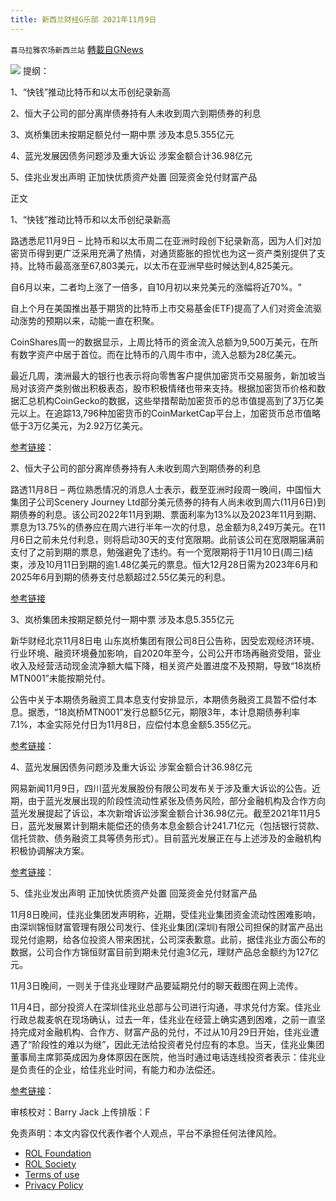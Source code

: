```yaml
---
title: 新西兰财经G乐部 2021年11月9日
---
```

`喜马拉雅农场新西兰站` [轉載自GNews](https://gnews.org/zh-hans/1655405/)

![](https://assets.gnews.org/wp-content/uploads/2021/10/图片-1-10.jpg)
提纲：

1、“快钱”推动比特币和以太币创纪录新高

2、恒大子公司的部分离岸债券持有人未收到周六到期债券的利息

3、岚桥集团未按期足额兑付一期中票 涉及本息5.355亿元

4、蓝光发展因债务问题涉及重大诉讼 涉案金额合计36.98亿元

5、佳兆业发出声明 正加快优质资产处置 回笼资金兑付财富产品

正文

1、“快钱”推动比特币和以太币创纪录新高

路透悉尼11月9日 – 比特币和以太币周二在亚洲时段创下纪录新高，因为人们对加密货币得到更广泛采用充满了热情，对通货膨胀的担忧也为这一资产类别提供了支持。比特币最高涨至67,803美元，以太币在亚洲早些时候达到4,825美元。

自6月以来，二者均上涨了一倍多，自10月初以来兑美元的涨幅将近70%。“

自上个月在美国推出基于期货的比特币上市交易基金(ETF)提高了人们对资金流驱动涨势的预期以来，动能一直在积聚。

CoinShares周一的数据显示，上周比特币的资金流入总额为9,500万美元，在所有数字资产中居于首位。而在比特币的八周牛市中，流入总额为28亿美元。

最近几周，澳洲最大的银行也表示将向零售客户提供加密货币交易服务，新加坡当局对该资产类别做出积极表态，股市积极情绪也带来支持。根据加密货币价格和数据汇总机构CoinGecko的数据，这些举措帮助加密货币的总市值提高到了3万亿美元以上。在追踪13,796种加密货币的CoinMarketCap平台上，加密货币总市值略低于3万亿美元，为2.92万亿美元。

[参考链接](https://cn.reuters.com/article/bitcoin-ether-fast-money-1109-idCNKBS2HU06Z?il=0)：

2、恒大子公司的部分离岸债券持有人未收到周六到期债券的利息

路透11月8日 – 两位熟悉情况的消息人士表示，截至亚洲时段周一晚间，中国恒大集团子公司Scenery Journey Ltd部分美元债券的持有人尚未收到周六(11月6日)到期债券的利息。该公司2022年11月到期、票面利率为13%以及2023年11月到期、票息为13.75%的债券应在周六进行半年一次的付息，总金额为8,249万美元。在11月6日之前未兑付利息，则将启动30天的支付宽限期。此前该公司在宽限期届满前支付了之前到期的票息，勉强避免了违约。有一个宽限期将于11月10日(周三)结束，涉及10月11日到期的逾1.48亿美元的票息。恒大12月28日需为2023年6月和2025年6月到期的债券支付总额超过2.55亿美元的利息。

[参考链接](https://cn.reuters.com/article/evergrande-subsidiary-offshore-bonholder-idCNKBS2HU01Y?il=0)

3、岚桥集团未按期足额兑付一期中票 涉及本息5.355亿元

新华财经北京11月8日电 山东岚桥集团有限公司8日公告称，因受宏观经济环境、行业环境、融资环境叠加影响，自2020年至今，公司公开市场再融资受阻，营业收入及经营活动现金流净额大幅下降，相关资产处置进度不及预期，导致“18岚桥MTN001”未能按期兑付。

公告中关于本期债务融资工具本息支付安排显示，本期债务融资工具暂不偿付本息。据悉，“18岚桥MTN001”发行总额5亿元，期限3年，本计息期债券利率7.1%，本金实际兑付日为11月8日，应偿付本息金额5.355亿元。

[参考链接](http://www.cnfin.com/zs-lb/detail/20211108/3450392_1.html)：

4、蓝光发展因债务问题涉及重大诉讼 涉案金额合计36.98亿元

网易新闻11月9日，四川蓝光发展股份有限公司发布关于涉及重大诉讼的公告。近期，由于蓝光发展出现的阶段性流动性紧张及债务风险，部分金融机构及合作方向蓝光发展提起了诉讼，本次新增诉讼涉案金额合计36.98亿元。截至2021年11月5日，蓝光发展累计到期未能偿还的债务本息金额合计241.71亿元（包括银行贷款、信托贷款、债务融资工具等债务形式）。目前蓝光发展正在与上述涉及的金融机构积极协调解决方案。

[参考链接](https://www.163.com/dy/article/GOBQGNSO0519D45U.html?f=post2020_dy_recommends)：

5、佳兆业发出声明 正加快优质资产处置 回笼资金兑付财富产品

11月8日晚间，佳兆业集团发声明称，近期，受佳兆业集团资金流动性困难影响，由深圳锦恒财富管理有限公司发行、佳兆业集团(深圳)有限公司担保的财富产品出现兑付逾期，给各位投资人带来困扰，公司深表歉意。此前，据佳兆业方面公布的数据，公司合作方锦恒财富目前到期未兑付逾3亿元，理财产品总金额约为127亿元。

11月3日晚间，一则关于佳兆业理财产品要延期兑付的聊天截图在网上流传。

11月4日，部分投资人在深圳佳兆业总部与公司进行沟通，寻求兑付方案。佳兆业行政总裁麦帆在现场确认，过去一年，佳兆业在经营上确实遇到困难，之前一直坚持完成对金融机构、合作方、财富产品的兑付，不过从10月29日开始，佳兆业遭遇了“阶段性的难以为继”，因此无法给投资者兑付应有的本息。当天，佳兆业集团董事局主席郭英成因为身体原因在医院，他当时通过电话连线投资者表示：佳兆业是负责任的企业，给佳兆业时间，有能力和办法偿还。

[参考链接](https://finance.eastmoney.com/a/202111092174360879.html)：

审核校对：Barry Jack
上传排版：F

 

免责声明：本文内容仅代表作者个人观点，平台不承担任何法律风险。

- [ROL Foundation](https://rolfoundation.org/)
- [ROL Society](https://rolsociety.org/)
- [Terms of use](https://gnews.org/terms-of-use-3/)
- [Privacy Policy](https://gnews.org/privacy-policy/)
